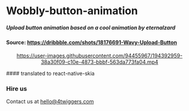 # Wobbly-button-animation

##### Upload button animation based on a cool animation by eternalzard

#### Source: https://dribbble.com/shots/18176691-Wavy-Upload-Button

<div align="center">

https://user-images.githubusercontent.com/94455967/194392959-38a30f09-c10e-4873-bbbf-563da773fa04.mp4


</div>
#### translated to react-native-skia

### Hire us

Contact us at hello@4twiggers.com
